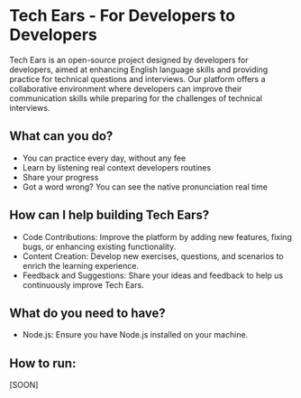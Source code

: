 


    
# Tech Ears - For Developers to Developers


Tech Ears is an open-source project designed by developers for developers, aimed at enhancing English language skills and providing practice for technical questions and interviews. Our platform offers a collaborative environment where developers can improve their communication skills while preparing for the challenges of technical interviews.



## What can you do?

- You can practice every day, without any fee
- Learn by listening real context developers routines
- Share your progress 
- Got a word wrong? You can see the native pronunciation real time 



## How can I help building Tech Ears?
- Code Contributions: Improve the platform by adding new features, fixing bugs, or enhancing existing functionality.
- Content Creation: Develop new exercises, questions, and scenarios to enrich the learning experience.
- Feedback and Suggestions: Share your ideas and feedback to help us continuously improve Tech Ears.
## What do you need to have?

- Node.js: Ensure you have Node.js installed on your machine.


## How to run:

[SOON]